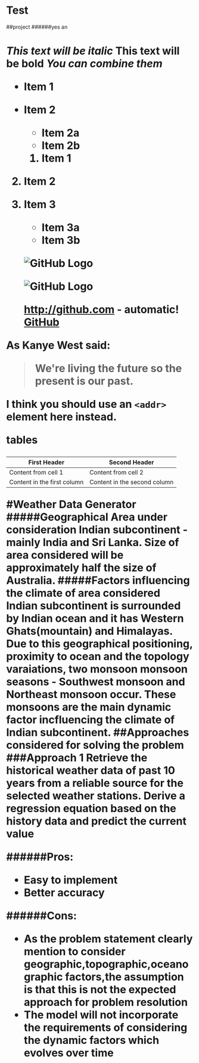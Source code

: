 # Test
##project
######yes  an <h1>
*This text will be italic*
**This text will be bold**
_You **can** combine them_
* Item 1
* Item 2
  * Item 2a
  * Item 2b
  
  1. Item 1
2. Item 2
3. Item 3
   * Item 3a
   * Item 3b
   
   ![GitHub Logo](/images/logo.png)
   
   ![GitHub Logo](/images/logo.png)
   
   http://github.com - automatic!
[GitHub](http://github.com)



As Kanye West said:

> We're living the future so
> the present is our past.

I think you should use an
`<addr>` element here instead.

tables

First Header | Second Header
------------ | -------------
Content from cell 1 | Content from cell 2
Content in the first column | Content in the second column


#Weather Data Generator
#####Geographical Area under consideration 
Indian subcontinent - mainly India and Sri Lanka.
Size of area considered will be approximately half the size of Australia.
#####Factors influencing the climate of area considered
Indian subcontinent is surrounded by Indian ocean and it has Western Ghats(mountain) and Himalayas. Due to this geographical positioning, proximity to ocean and the topology varaiations, two monsoon monsoon seasons - 
Southwest monsoon and Northeast monsoon occur. These monsoons are the main dynamic factor incfluencing the climate of Indian subcontinent.
##Approaches considered for solving the problem
###Approach 1
Retrieve the historical weather data of past 10 years from a reliable source for the selected weather stations. 
Derive a regression equation based on the history data and predict the current value

######Pros:
* Easy to implement
* Better accuracy

######Cons:
* As the problem statement clearly mention to consider geographic,topographic,oceanographic factors,the assumption is that this is **not** the expected approach for problem resolution
* The model will not incorporate the requirements of considering the dynamic factors which evolves over time








